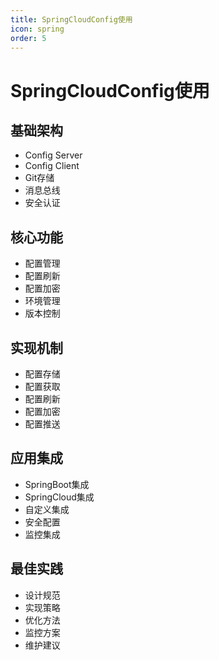 ```yaml
---
title: SpringCloudConfig使用
icon: spring
order: 5
---
```


# SpringCloudConfig使用

## 基础架构
- Config Server
- Config Client
- Git存储
- 消息总线
- 安全认证

## 核心功能
- 配置管理
- 配置刷新
- 配置加密
- 环境管理
- 版本控制

## 实现机制
- 配置存储
- 配置获取
- 配置刷新
- 配置加密
- 配置推送

## 应用集成
- SpringBoot集成
- SpringCloud集成
- 自定义集成
- 安全配置
- 监控集成

## 最佳实践
- 设计规范
- 实现策略
- 优化方法
- 监控方案
- 维护建议
